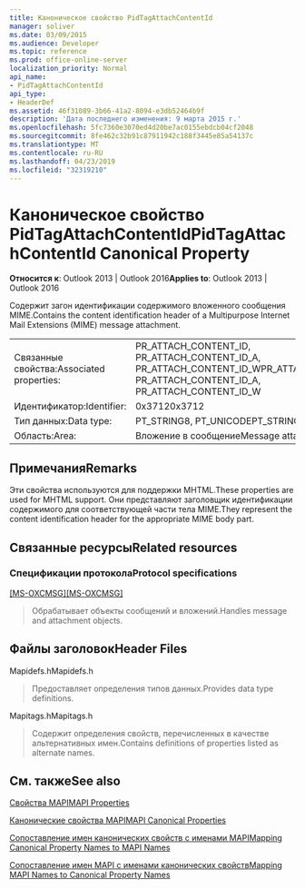 ```yaml
---
title: Каноническое свойство PidTagAttachContentId
manager: soliver
ms.date: 03/09/2015
ms.audience: Developer
ms.topic: reference
ms.prod: office-online-server
localization_priority: Normal
api_name:
- PidTagAttachContentId
api_type:
- HeaderDef
ms.assetid: 46f31089-3b66-41a2-8094-e3db52464b9f
description: 'Дата последнего изменения: 9 марта 2015 г.'
ms.openlocfilehash: 5fc7360e3070ed4d20be7ac0155ebdcb04cf2048
ms.sourcegitcommit: 8fe462c32b91c87911942c188f3445e85a54137c
ms.translationtype: MT
ms.contentlocale: ru-RU
ms.lasthandoff: 04/23/2019
ms.locfileid: "32319210"
---
```

# <a name="pidtagattachcontentid-canonical-property"></a><span data-ttu-id="2c5bc-103">Каноническое свойство PidTagAttachContentId</span><span class="sxs-lookup"><span data-stu-id="2c5bc-103">PidTagAttachContentId Canonical Property</span></span>

  
  
<span data-ttu-id="2c5bc-104">**Относится к**: Outlook 2013 | Outlook 2016</span><span class="sxs-lookup"><span data-stu-id="2c5bc-104">**Applies to**: Outlook 2013 | Outlook 2016</span></span> 
  
<span data-ttu-id="2c5bc-105">Содержит загон идентификации содержимого вложенного сообщения MIME.</span><span class="sxs-lookup"><span data-stu-id="2c5bc-105">Contains the content identification header of a Multipurpose Internet Mail Extensions (MIME) message attachment.</span></span> 
  
|||
|:-----|:-----|
|<span data-ttu-id="2c5bc-106">Связанные свойства:</span><span class="sxs-lookup"><span data-stu-id="2c5bc-106">Associated properties:</span></span>  <br/> |<span data-ttu-id="2c5bc-107">PR_ATTACH_CONTENT_ID, PR_ATTACH_CONTENT_ID_A, PR_ATTACH_CONTENT_ID_W</span><span class="sxs-lookup"><span data-stu-id="2c5bc-107">PR_ATTACH_CONTENT_ID, PR_ATTACH_CONTENT_ID_A, PR_ATTACH_CONTENT_ID_W</span></span>  <br/> |
|<span data-ttu-id="2c5bc-108">Идентификатор:</span><span class="sxs-lookup"><span data-stu-id="2c5bc-108">Identifier:</span></span>  <br/> |<span data-ttu-id="2c5bc-109">0x3712</span><span class="sxs-lookup"><span data-stu-id="2c5bc-109">0x3712</span></span>  <br/> |
|<span data-ttu-id="2c5bc-110">Тип данных:</span><span class="sxs-lookup"><span data-stu-id="2c5bc-110">Data type:</span></span>  <br/> |<span data-ttu-id="2c5bc-111">PT_STRING8, PT_UNICODE</span><span class="sxs-lookup"><span data-stu-id="2c5bc-111">PT_STRING8, PT_UNICODE</span></span>  <br/> |
|<span data-ttu-id="2c5bc-112">Область:</span><span class="sxs-lookup"><span data-stu-id="2c5bc-112">Area:</span></span>  <br/> |<span data-ttu-id="2c5bc-113">Вложение в сообщение</span><span class="sxs-lookup"><span data-stu-id="2c5bc-113">Message attachment</span></span>  <br/> |
   
## <a name="remarks"></a><span data-ttu-id="2c5bc-114">Примечания</span><span class="sxs-lookup"><span data-stu-id="2c5bc-114">Remarks</span></span>

<span data-ttu-id="2c5bc-115">Эти свойства используются для поддержки MHTML.</span><span class="sxs-lookup"><span data-stu-id="2c5bc-115">These properties are used for MHTML support.</span></span> <span data-ttu-id="2c5bc-116">Они представляют заголовщик идентификации содержимого для соответствующей части тела MIME.</span><span class="sxs-lookup"><span data-stu-id="2c5bc-116">They represent the content identification header for the appropriate MIME body part.</span></span> 
  
## <a name="related-resources"></a><span data-ttu-id="2c5bc-117">Связанные ресурсы</span><span class="sxs-lookup"><span data-stu-id="2c5bc-117">Related resources</span></span>

### <a name="protocol-specifications"></a><span data-ttu-id="2c5bc-118">Спецификации протокола</span><span class="sxs-lookup"><span data-stu-id="2c5bc-118">Protocol specifications</span></span>

<span data-ttu-id="2c5bc-119">[[MS-OXCMSG]](https://msdn.microsoft.com/library/7fd7ec40-deec-4c06-9493-1bc06b349682%28Office.15%29.aspx)</span><span class="sxs-lookup"><span data-stu-id="2c5bc-119">[[MS-OXCMSG]](https://msdn.microsoft.com/library/7fd7ec40-deec-4c06-9493-1bc06b349682%28Office.15%29.aspx)</span></span>
  
> <span data-ttu-id="2c5bc-120">Обрабатывает объекты сообщений и вложений.</span><span class="sxs-lookup"><span data-stu-id="2c5bc-120">Handles message and attachment objects.</span></span>
    
## <a name="header-files"></a><span data-ttu-id="2c5bc-121">Файлы заголовок</span><span class="sxs-lookup"><span data-stu-id="2c5bc-121">Header Files</span></span>

<span data-ttu-id="2c5bc-122">Mapidefs.h</span><span class="sxs-lookup"><span data-stu-id="2c5bc-122">Mapidefs.h</span></span>
  
> <span data-ttu-id="2c5bc-123">Предоставляет определения типов данных.</span><span class="sxs-lookup"><span data-stu-id="2c5bc-123">Provides data type definitions.</span></span>
    
<span data-ttu-id="2c5bc-124">Mapitags.h</span><span class="sxs-lookup"><span data-stu-id="2c5bc-124">Mapitags.h</span></span>
  
> <span data-ttu-id="2c5bc-125">Содержит определения свойств, перечисленных в качестве альтернативных имен.</span><span class="sxs-lookup"><span data-stu-id="2c5bc-125">Contains definitions of properties listed as alternate names.</span></span>
    
## <a name="see-also"></a><span data-ttu-id="2c5bc-126">См. также</span><span class="sxs-lookup"><span data-stu-id="2c5bc-126">See also</span></span>



[<span data-ttu-id="2c5bc-127">Свойства MAPI</span><span class="sxs-lookup"><span data-stu-id="2c5bc-127">MAPI Properties</span></span>](mapi-properties.md)
  
[<span data-ttu-id="2c5bc-128">Канонические свойства MAPI</span><span class="sxs-lookup"><span data-stu-id="2c5bc-128">MAPI Canonical Properties</span></span>](mapi-canonical-properties.md)
  
[<span data-ttu-id="2c5bc-129">Сопоставление имен канонических свойств с именами MAPI</span><span class="sxs-lookup"><span data-stu-id="2c5bc-129">Mapping Canonical Property Names to MAPI Names</span></span>](mapping-canonical-property-names-to-mapi-names.md)
  
[<span data-ttu-id="2c5bc-130">Сопоставление имен MAPI с именами канонических свойств</span><span class="sxs-lookup"><span data-stu-id="2c5bc-130">Mapping MAPI Names to Canonical Property Names</span></span>](mapping-mapi-names-to-canonical-property-names.md)

